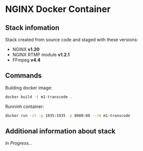 # NGINX Docker Container

## Stack infomation

Stack created from source code and staged with these versions:

-   NGINX **v1.20**
-   NGINX RTMP module **v1.2.1**
-   FFmpeg **v4.4**

## Commands

Building docker image:

```sh
docker build -t m1-transcode .
```

Runninh container:

```sh
docker run -it -p 1935:1935 -p 8080:80 --rm m1-transcode
```

## Additional information about stack

_In Progress..._
